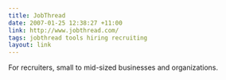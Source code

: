```yaml
---
title: JobThread
date: 2007-01-25 12:38:27 +11:00
link: http://www.jobthread.com/
tags: jobthread tools hiring recruiting
layout: link
---
```

For recruiters, small to mid-sized businesses and organizations.
